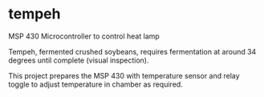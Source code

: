 tempeh
======

MSP 430 Microcontroller to control heat lamp

Tempeh, fermented crushed soybeans, requires fermentation at around 34 degrees until complete (visual inspection). 

This project prepares the MSP 430 with temperature sensor and relay toggle to adjust temperature in chamber as required. 
